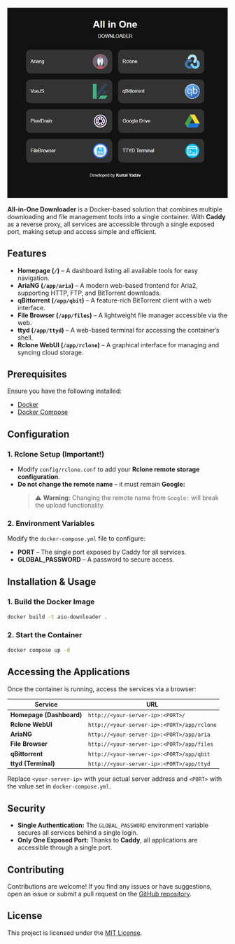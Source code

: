 ![Alt text](screenshot/image.png)

**All-in-One Downloader** is a Docker-based solution that combines multiple downloading and file management tools into a single container. With **Caddy** as a reverse proxy, all services are accessible through a single exposed port, making setup and access simple and efficient.  

## Features   

- **Homepage (`/`)** – A dashboard listing all available tools for easy navigation.  
- **AriaNG (`/app/aria`)** – A modern web-based frontend for Aria2, supporting HTTP, FTP, and BitTorrent downloads.  
- **qBittorrent (`/app/qbit`)** – A feature-rich BitTorrent client with a web interface.  
- **File Browser (`/app/files`)** – A lightweight file manager accessible via the web.  
- **ttyd (`/app/ttyd`)** – A web-based terminal for accessing the container’s shell.  
- **Rclone WebUI (`/app/rclone`)** – A graphical interface for managing and syncing cloud storage.  

## Prerequisites  

Ensure you have the following installed:  

- [Docker](https://www.docker.com/get-started)  
- [Docker Compose](https://docs.docker.com/compose/install/)  

## Configuration  

### 1. Rclone Setup (Important!)  
- Modify `config/rclone.conf` to add your **Rclone remote storage configuration**.  
- **Do not change the remote name** – it must remain **Google:**  
  > ⚠ **Warning:** Changing the remote name from `Google:` will break the upload functionality.  

### 2. Environment Variables  
Modify the `docker-compose.yml` file to configure:  
- **PORT** – The single port exposed by Caddy for all services.  
- **GLOBAL_PASSWORD** – A password to secure access.  

## Installation & Usage  

### 1. Build the Docker Image  
```sh
docker build -t aio-downloader .
```

### 2. Start the Container  
```sh
docker compose up -d
```

## Accessing the Applications  

Once the container is running, access the services via a browser:  

| Service | URL |
|---------|-----|
| **Homepage (Dashboard)** | `http://<your-server-ip>:<PORT>/` |
| **Rclone WebUI** | `http://<your-server-ip>:<PORT>/app/rclone` |
| **AriaNG** | `http://<your-server-ip>:<PORT>/app/aria` |
| **File Browser** | `http://<your-server-ip>:<PORT>/app/files` |
| **qBittorrent** | `http://<your-server-ip>:<PORT>/app/qbit` |
| **ttyd (Terminal)** | `http://<your-server-ip>:<PORT>/app/ttyd` |

Replace `<your-server-ip>` with your actual server address and `<PORT>` with the value set in `docker-compose.yml`.  

## Security  

- **Single Authentication:** The `GLOBAL_PASSWORD` environment variable secures all services behind a single login.  
- **Only One Exposed Port:** Thanks to **Caddy**, all applications are accessible through a single port.  

## Contributing  

Contributions are welcome! If you find any issues or have suggestions, open an issue or submit a pull request on the [GitHub repository](https://github.com/av1-is-better/All-in-One-Downloader).  

## License  

This project is licensed under the [MIT License](LICENSE).  
